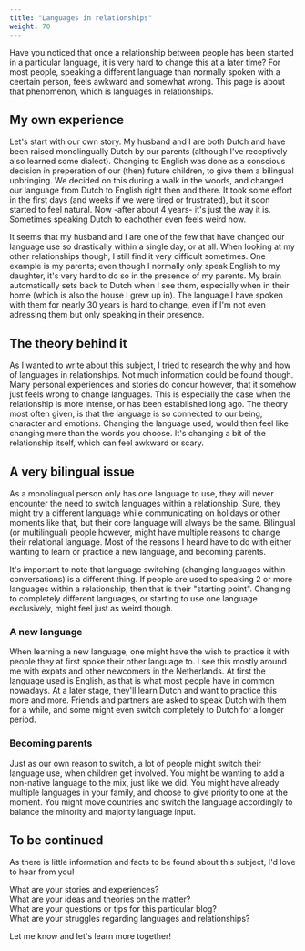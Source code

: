 ```yaml
---
title: "Languages in relationships"
weight: 70
---
```


Have you noticed that once a relationship between people has been started in a particular language, it is very hard to change this at a later time? For most people, speaking a different language than normally spoken with a ceertain person, feels awkward and somewhat wrong. This page is about that phenomenon, which is languages in relationships.

## My own experience
Let's start with our own story. My husband and I are both Dutch and have been raised monolingually Dutch by our parents (although I've receptively also learned some dialect). Changing to English was done as a conscious decision in preperation of our (then) future children, to give them a bilingual upbringing. We decided on this during a walk in the woods, and changed our language from Dutch to English right then and there. It took some effort in the first days (and weeks if we were tired or frustrated), but it soon started to feel natural. Now -after about 4 years- it's just the way it is. Sometimes speaking Dutch to eachother even feels weird now. 

It seems that my husband and I are one of the few that have changed our language use so drastically within a single day, or at all. When looking at my other relationships though, I still find it very difficult sometimes. One example is my parents; even though I normally only speak English to my daughter, it's very hard to do so in the presence of my parents. My brain automatically sets back to Dutch when I see them, especially when in their home (which is also the house I grew up in). The language I have spoken with them for nearly 30 years is hard to change, even if I'm not even adressing them but only speaking in their presence. 

## The theory behind it
As I wanted to write about this subject, I tried to research the why and how of languages in relationships. Not much information could be found though. Many personal experiences and stories do concur however, that it somehow just feels wrong to change languages. This is especially the case when the relationship is more intense, or has been established long ago. The theory most often given, is that the language is so connected to our being, character and emotions. Changing the language used, would then feel like changing more than the words you choose. It's changing a bit of the relationship itself, which can feel awkward or scary. 

## A very bilingual issue
As a monolingual person only has one language to use, they will never encounter the need to switch languages within a relationship. Sure, they might try a different language while communicating on holidays or other moments like that, but their core language will always be the same. Bilingual (or multilingual) people however, might have multiple reasons to change their relational language. Most of the reasons I heard have to do with either wanting to learn or practice a new language, and becoming parents.

It's important to note that language switching (changing languages within conversations) is a different thing. If people are used to speaking 2 or more languages within a relationship, then that is their "starting point". Changing to completely different languages, or starting to use one language exclusively, might feel just as weird though. 

### A new language
When learning a new language, one might have the wish to practice it with people they at first spoke their other language to. I see this mostly around me with expats and other newcomers in the Netherlands. At first the language used is English, as that is what most people have in common nowadays. At a later stage, they'll learn Dutch and want to practice this more and more. Friends and partners are asked to speak Dutch with them for a while, and some might even switch completely to Dutch for a longer period. 

### Becoming parents
Just as our own reason to switch, a lot of people might switch their language use, when children get involved. You might be wanting to add a non-native language to the mix, just like we did. You might have already multiple languages in your family, and choose to give priority to one at the moment. You might move countries and switch the language accordingly to balance the minority and majority language input. 

## To be continued
As there is little information and facts to be found about this subject, I'd love to hear from you!  

What are your stories and experiences?  
What are your ideas and theories on the matter?  
What are your questions or tips for this particular blog?  
What are your struggles regarding languages and relationships?  


Let me know and let's learn more together!
